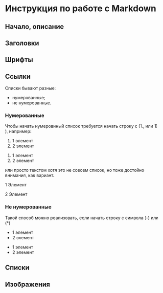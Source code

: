 # Инструкция по работе с Markdown

## Начало, описание

## Заголовки

## Шрифты

## Ссылки

Списки бывают разные:
- нумерованные;
- не нумерованные.

### Нумерованные

Чтобы начать нумеровнный список требуется начать строку с (1., или 1) ), например:

1. 1 элемент
2. 2 элемент
1) 1 элемент
2) 2 элемент
 
 или просто текстом хотя это не совсем список, но тоже достойно внимания, как вариант.

1 Элемент

2 Элемент

### Не нумерованные

Такой способ можно реализовать, если начать строку с символа (\-) или (\*)

- 1 элемент
- 2 элемент

* 1 элемент
* 2 элемент

## Списки

## Изображения